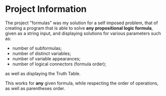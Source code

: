 # Project Information

The project "formulas" was my solution for a self imposed problem,
that of creating a program that is able to solve **any propositional logic formula**,
given as a string input, and displaying solutions for various parameters such as:

- number of subformulas;
- number of distinct variables;
- number of variable appearances;
- number of logical connectors (formula order);

as well as displaying the Truth Table.

This works for **any** given formula, while respecting the order of operations, as well as parentheses order.
